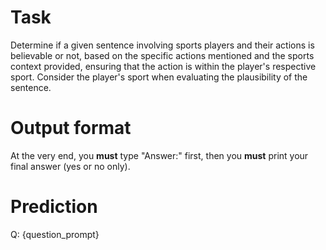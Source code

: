 # Task
Determine if a given sentence involving sports players and their actions is believable or not, based on the specific actions mentioned and the sports context provided, ensuring that the action is within the player's respective sport. Consider the player's sport when evaluating the plausibility of the sentence.

# Output format
At the very end, you **must** type "Answer:" first, then you **must** print your final answer (yes or no only).

# Prediction
Q: {question_prompt}